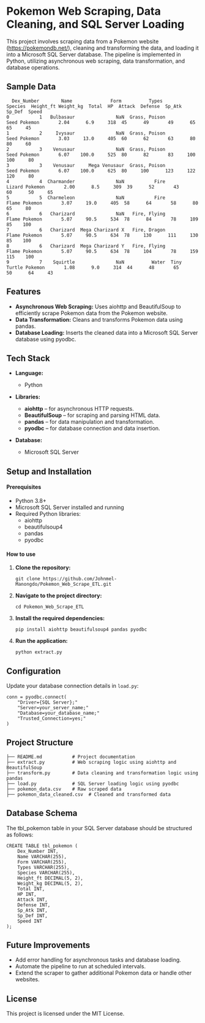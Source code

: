 # Pokemon Web Scraping, Data Cleaning, and SQL Server Loading

This project involves scraping data from a Pokemon website (https://pokemondb.net/), cleaning and transforming the data, and loading it into a Microsoft SQL Server database. The pipeline is implemented in Python, utilizing asynchronous web scraping, data transformation, and database operations.

## Sample Data

```
  Dex_Number        Name              Form          Types              Species  Height_ft Weight_kg  Total  HP  Attack  Defense  Sp_Atk  Sp_Def  Speed
0           1   Bulbasaur               NaN  Grass, Poison         Seed Pokemon       2.04      6.9     318  45      49       49      65      65     45
1           2     Ivysaur               NaN  Grass, Poison         Seed Pokemon       3.03     13.0     405  60      62       63      80      80     60
2           3    Venusaur               NaN  Grass, Poison         Seed Pokemon       6.07    100.0     525  80      82       83     100     100     80
3           3    Venusaur     Mega Venusaur  Grass, Poison         Seed Pokemon       6.07    100.0     625  80     100      123     122     120     80
4           4  Charmander               NaN           Fire       Lizard Pokemon       2.00      8.5     309  39      52       43      60      50     65
5           5  Charmeleon               NaN           Fire        Flame Pokemon       3.07     19.0     405  58      64       58      80      65     80
6           6   Charizard               NaN   Fire, Flying        Flame Pokemon       5.07     90.5     534  78      84       78     109      85    100
7           6   Charizard  Mega Charizard X   Fire, Dragon        Flame Pokemon       5.07     90.5     634  78     130      111     130      85    100
8           6   Charizard  Mega Charizard Y   Fire, Flying        Flame Pokemon       5.07     90.5     634  78     104       78     159     115    100
9           7    Squirtle               NaN          Water  Tiny Turtle Pokemon       1.08      9.0     314  44      48       65      50      64     43
```

## Features
- **Asynchronous Web Scraping:** Uses aiohttp and BeautifulSoup to efficiently scrape Pokemon data from the Pokemon website.
- **Data Transformation:** Cleans and transforms Pokemon data using pandas.
- **Database Loading:** Inserts the cleaned data into a Microsoft SQL Server database using pyodbc.

## Tech Stack
- **Language:**
  - Python

- **Libraries:**
  - **aiohttp** – for asynchronous HTTP requests.
  - **BeautifulSoup** – for scraping and parsing HTML data.
  - **pandas** – for data manipulation and transformation.
  - **pyodbc** – for database connection and data insertion.
- **Database:**
  - Microsoft SQL Server

## Setup and Installation

#### Prerequisites
- Python 3.8+
- Microsoft SQL Server installed and running
- Required Python libraries:
  - aiohttp
  - beautifulsoup4
  - pandas
  - pyodbc

#### How to use

1. **Clone the repository:**
    ```
    git clone https://github.com/Johnmel-Manongdo/Pokemon_Web_Scrape_ETL.git
    ```
2. **Navigate to the project directory:**
    ```
    cd Pokemon_Web_Scrape_ETL
    ```
3. **Install the required dependencies:**
    ```
    pip install aiohttp beautifulsoup4 pandas pyodbc
    ```
4. **Run the application:**
    ```
    python extract.py
    ```

## Configuration

Update your database connection details in `load.py`:

```
conn = pyodbc.connect(
    "Driver={SQL Server};"
    "Server=your_server_name;"
    "Database=your_database_name;"
    "Trusted_Connection=yes;"
)
```

## Project Structure

```
├── README.md           # Project documentation
├── extract.py          # Web scraping logic using aiohttp and BeautifulSoup
├── transform.py        # Data cleaning and transformation logic using pandas
├── load.py             # SQL Server loading logic using pyodbc
├── pokemon_data.csv    # Raw scraped data
├── pokemon_data_cleaned.csv  # Cleaned and transformed data
```

## Database Schema

The tbl_pokemon table in your SQL Server database should be structured as follows:

```
CREATE TABLE tbl_pokemon (
    Dex_Number INT,
    Name VARCHAR(255),
    Form VARCHAR(255),
    Types VARCHAR(255),
    Species VARCHAR(255),
    Height_ft DECIMAL(5, 2),
    Weight_kg DECIMAL(5, 2),
    Total INT,
    HP INT,
    Attack INT,
    Defense INT,
    Sp_Atk INT,
    Sp_Def INT,
    Speed INT
);
```

## Future Improvements

- Add error handling for asynchronous tasks and database loading.
- Automate the pipeline to run at scheduled intervals.
- Extend the scraper to gather additional Pokemon data or handle other websites.

## License

This project is licensed under the MIT License.






